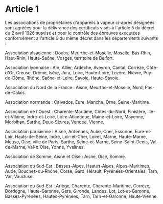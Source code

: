 # Article 1

Les associations de propriétaires d'appareils à vapeur ci-après désignées sont agréées pour la délivrance des certificats visés à l'article 5 du décret du 2 avril 1926 susvisé et pour le contrôle des épreuves exécutées conformément à l'article 6 du même décret dans les départements suivants :

Association alsacienne : Doubs, Meurthe-et-Moselle, Moselle, Bas-Rhin, Haut-Rhin, Haute-Saône, Vosges, territoire de Belfort.

Association lyonnaise : Ain, Allier, Ardèche, Aveyron, Cantal, Corrèze, Côte-d'Or, Creuse, Drôme, Isère, Jura, Loire, Haute-Loire, Lozère, Nièvre, Puy-de-Dôme, Rhône, Saône-et-Loire, Savoie, Haute-Savoie.

Association du Nord de la France : Aisne, Meurthe-et-Moselle, Nord, Pas-de-Calais.

Association normande : Calvados, Eure, Manche, Orne, Seine-Maritime.

Association de l'Ouest : Charente-Maritime, Côtes-du-Nord, Finistère, Ille-et-Vilaine, Indre-et-Loire, Loire-Atlantique, Maine-et-Loire, Mayenne, Morbihan, Sarthe, Deux-Sèvres, Vendée, Vienne.

Association parisienne : Aisne, Ardennes, Aube, Cher, Essonne, Eure-et-Loir, Hauts-de-Seine, Indre, Loir-et-Cher, Loiret, Marne, Haute-Marne, Meuse, Oise, ville de Paris, Sarthe, Seine-et-Marne, Seine-Saint-Denis, Val-de-Marne, Val-d'Oise, Yonne, Yvelines.

Association de Somme, Aisne et Oise : Aisne, Oise, Somme.

Association du Sud-Est : Basses-Alpes, Hautes-Alpes, Alpes-Maritimes, Aude, Bouches-du-Rhône, Corse, Gard, Hérault, Pyrénées-Orientales, Tarn, Var, Vaucluse.

Association du Sud-Est : Ariège, Charente, Charente-Maritime, Corrèze, Dordogne, Haute-Garonne, Gers, Gironde, Landes, Lot, Lot-et-Garonne, Basses-Pyrénées, Hautes-Pyrénées, Tarn, Tarn-et-Garonne, Haute-Vienne.
